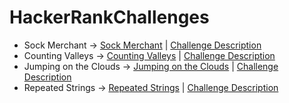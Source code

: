 # HackerRankChallenges
- Sock Merchant -> [Sock Merchant](https://github.com/WastedHymn/HackerRankChallenges/blob/master/CountingValleys.java) | [Challenge Description](https://www.hackerrank.com/challenges/sock-merchant/problem?h_l=interview&playlist_slugs%5B%5D=interview-preparation-kit&playlist_slugs%5B%5D=warmup)
- Counting Valleys -> [Counting Valleys](https://github.com/WastedHymn/HackerRankChallenges/blob/master/CountingValleys.java) | [Challenge Description](https://www.hackerrank.com/challenges/counting-valleys/problem?h_l=interview&playlist_slugs%5B%5D=interview-preparation-kit&playlist_slugs%5B%5D=warmup)
- Jumping on the Clouds -> [Jumping on the Clouds](https://github.com/WastedHymn/HackerRankChallenges/blob/master/JumpingOnTheClouds.java) | [Challenge Description](https://www.hackerrank.com/challenges/jumping-on-the-clouds/problem?h_l=interview&playlist_slugs%5B%5D=interview-preparation-kit&playlist_slugs%5B%5D=warmup)
- Repeated Strings -> [Repeated Strings](https://github.com/WastedHymn/HackerRankChallenges/blob/master/RepeatedString.java) | [Challenge Description](https://www.hackerrank.com/challenges/repeated-string/problem?h_l=interview&playlist_slugs%5B%5D=interview-preparation-kit&playlist_slugs%5B%5D=warmup)
